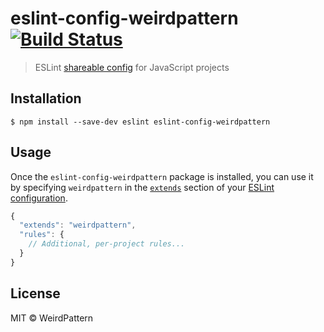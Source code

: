 # eslint-config-weirdpattern [![Build Status](https://travis-ci.org/weirdpattern/eslint-config-weirdpattern.svg?branch=master)](https://travis-ci.org/weirdpattern/eslint-config-weirdpattern)

> ESLint [shareable config](http://eslint.org/docs/developer-guide/shareable-configs.html) for JavaScript projects


## Installation

```
$ npm install --save-dev eslint eslint-config-weirdpattern
```


## Usage

Once the `eslint-config-weirdpattern` package is installed, you can use it by specifying `weirdpattern` in the [`extends`](http://eslint.org/docs/user-guide/configuring#extending-configuration-files) section of your [ESLint configuration](http://eslint.org/docs/user-guide/configuring).

```js
{
  "extends": "weirdpattern",
  "rules": {
    // Additional, per-project rules...
  }
}
```

## License

MIT © WeirdPattern
